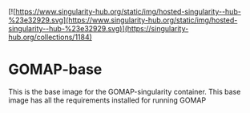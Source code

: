 [![https://www.singularity-hub.org/static/img/hosted-singularity--hub-%23e32929.svg](https://www.singularity-hub.org/static/img/hosted-singularity--hub-%23e32929.svg)](https://singularity-hub.org/collections/1184)

# GOMAP-base
This is the base image for the GOMAP-singularity container. This base image has all the requirements installed for running GOMAP